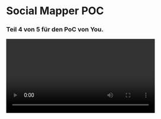 # Social Mapper POC

### Teil 4 von 5 für den PoC von You.

<video width="400" controls>
    <source src="./PoC_Social-Mapper-klein.mov" type="video/mov">
</video>
